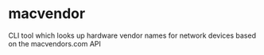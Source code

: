 # macvendor
CLI tool which looks up hardware vendor names for network devices based on the macvendors.com API
